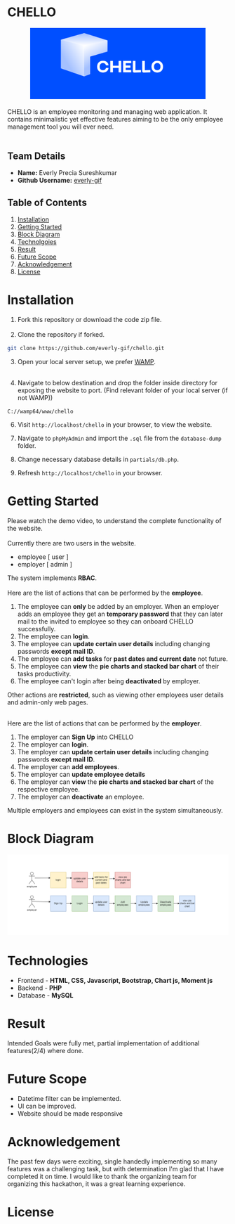 # CHELLO
<div align="center">
    <img src="./images/CHELLO-crop.png" width=400px alt="chello logo">
</div><br>
CHELLO is an employee monitoring and managing web application. It contains minimalistic yet effective features aiming to be the only employee management tool you will ever need.<br><br>


## Team Details

- **Name:** Everly Precia Sureshkumar
- **Github Username:** [everly-gif](https://github.com/everly-gif)

## Table of Contents
1. [Installation](#installation)
2. [Getting Started](#getting-started)
3. [Block Diagram](#block-diagram)
4. [Technolgoies](#technologies)
5. [Result](#result)
6. [Future Scope](#future-scope)
7. [Acknowledgement](#acknowledgement)
5. [License](#license)

# Installation 

1. Fork this repository or download the code zip file.<br><br>
2. Clone the repository if forked.
```bash
git clone https://github.com/everly-gif/chello.git
```
3. Open your local server setup, we prefer [WAMP](https://sourceforge.net/projects/wampserver/).<br><br>

4. Navigate to below destination and drop the folder inside directory for exposing the website to port.
(Find relevant folder of your local server (if not WAMP))
```
C://wamp64/www/chello
```

6. Visit `http://localhost/chello` in your browser, to view the website.

7. Navigate to `phpMyAdmin` and import the `.sql` file from the `database-dump` folder.

9. Change necessary database details in `partials/db.php`.

8. Refresh `http://localhost/chello` in your browser.

# Getting Started

Please watch the demo video, to understand the complete functionality of the website.<br><br>
Currently there are two users in the website.
- employee [ user  ]
- employer [ admin ]  

The system implements **RBAC**.<br><br>
Here are the list of actions that can be performed by the **employee**.  
1. The employee can **only** be added by an employer. When an employer adds an employee they get an **temporary password** that they can later mail to the invited to employee so they can onboard CHELLO successfully.
2. The employee can **login**.   
3. The employee can **update certain user details** including changing passwords **except mail ID**.  
4. The employee can **add tasks** for **past dates and current date** not future.
5. The employee can **view** the **pie charts and stacked bar chart** of their tasks productivity.
6. The employee can't login after being **deactivated** by employer.  

Other actions are **restricted**, such as viewing other employees user details and admin-only web pages.<br><br>

Here are the list of actions that can be performed by the **employer**.  
1. The employer can **Sign Up** into CHELLO
2. The employer can **login**.   
3. The employer can **update certain user details** including changing passwords **except mail ID**.  
4. The employer can **add employees**.  
5. The employer can **update employee details**
6. The employer can **view** the **pie charts and stacked bar chart** of the respective employee.
7. The employer can **deactivate** an employee.

Multiple employers and employees can exist in the system simultaneously.

# Block Diagram  

<div>
<img src="./images/block-diagram.png" alt="block-diagram">
</div>

# Technologies

- Frontend - **HTML, CSS, Javascript, Bootstrap, Chart js, Moment js** 
- Backend  - **PHP**
- Database - **MySQL**

# Result
Intended Goals were fully met, partial implementation of additional features(2/4) where done.  

# Future Scope

- Datetime filter can be implemented.
- UI can be improved.
- Website should be made responsive

# Acknowledgement

The past few days were exciting, single handedly implementing so many features was a challenging task, but with determination I'm glad that I have completed it on time. I would like to thank the organizing team for organizing this hackathon, it was a great learning experience. 

# License
